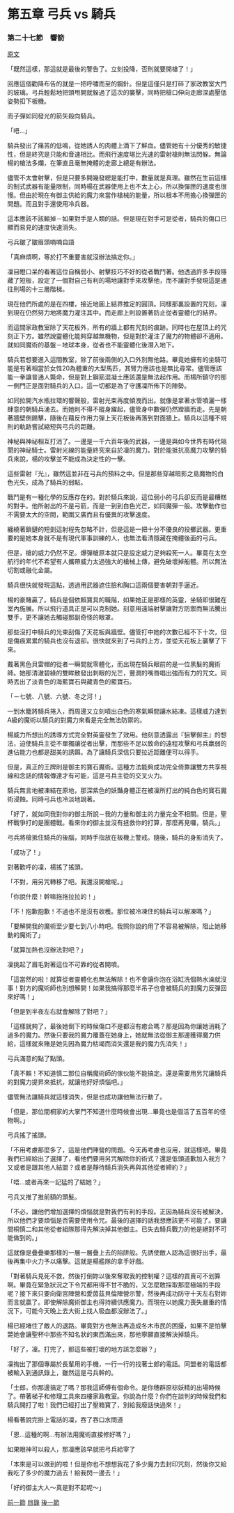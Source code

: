 第五章 弓兵 vs 騎兵
====

### 第二十七節　響箭

[原文](https://syosetu.org/novel/42788/32.html)

「既然這樣，那這就是最後的警告了。立刻投降，否則就要開槍了！」

回應這個勸降布告的就是一把呼嘯而至的鋼針。但是這僅只是打碎了家政教室大門的玻璃。弓兵輕鬆地把頭甩開就躲過了這次的襲擊，同時把槍口伸向走廊深處壓低姿勢扣下板機。

而子彈如同發光的箭矢殺向騎兵。

「唔...」

騎兵發出了痛苦的低鳴，從她誘人的肉體上滴下了鮮血。儘管她有十分優秀的敏捷性，但是終究是只能和音速相比。而飛行速度堪比光速的雷射槍則無法閃躲。無論楊的槍法多爛，在筆直且毫無掩體的走廊上總是有辦法。

儘管不太會射擊，但是只要多開幾發總是能打中，數量就是真理。雖然在生前這樣的制式武器有能量限制，同時楊在武器使用上也不太上心，所以換彈匣的速度也很慢。但由於現在有御主供給的魔力來當作槍械的能量，所以根本不用擔心換彈匣的問題。而且對手還使用冷兵器。

這本應該不該輸掉－如果對手是人類的話。但是現在對手可是從者，騎兵的傷口已顯而易見的速度快速消失。

弓兵皺了皺眉頭喃喃自語

「真麻煩啊，等於打不重要害就沒辦法搞定你。」

凜目瞪口呆的看著這位自稱弱小、射擊技巧不好的從者戰鬥著。他透過許多手段隱藏了短板，設定了一個對自己有利的場地讓對手來攻擊他，而不讓對手發現這是通往刑場的十三層階梯。

現在他們所處的是在四樓，接近地圖上結界推定的圓頂。同樣那裏設置的咒刻，凜到現在仍然努力地將魔力灌注其中。而走廊上則設置著防止從者靈體化的結界。

而這間家政教室除了天花板外，所有的牆上都有咒刻的痕跡。同時也在屋頂上的咒刻正下方。雖然說靈體化能夠穿越無機物，但是對於灌注了魔力的物體卻不適用。就如同魔術的基盤－地球本身，從者也不能靈體化後潛入地下。

騎兵若想要進入這間教室，除了前後兩側的入口外別無他路。畢竟她擁有的坐騎可能是有著相當於女性20為體重的大型馬匹，其臂力應該也是無比尋常。儘管應該能一拳讓普通人斃命，但是對上鋼筋混凝土應該還是無法起作用。而楊所鎮守的那一側門正是面對騎兵的入口。這一切都是為了守護凜所佈下的陣勢。

如同拉開汽水瓶拉環的響聲般，雷射光束再度傾洩而出。就像是拿著水管噴灑一樣肆意的朝騎兵湧去。而她則不得不縱身躍起，儘管身中數彈仍然蹬牆而走。先是朝著牆壁側踢擊，隨後在藉反作用力彈上天花板後再落到對面牆上。騎兵以這種不規則的軌跡嘗試縮短與弓兵的距離。

神秘與神祕相互打消了。一邊是一千六百年後的武器，一邊是與如今世界有時代隔閡的神祕騎士。雷射光線的能量終究來自於凜的魔力。對於能抵抗高魔力攻擊的騎兵來說，楊的攻擊並不能成為決定性的一擊。

這些雷射『光』，雖然這並非在弓兵的預料之中。但是那些穿越暗影之島魔物的白色光矢，成為了騎兵的弱點。

戰鬥是有一種化學的反應存在的。對於騎兵來說，這位弱小的弓兵卻反而是最糟糕的對手。他所射出的不是弓箭，而是一到到白色光芒，如同魔彈一般。攻擊動作也不需要太大的空間，範圍又廣而且有優異的攻擊速度。

纏繞著鎖鏈的短劍這射程先忽略不計，但是這是一把十分不優良的投擲武器。更重要的是她本身就不是有現代軍事訓練的人，也無法看清隱藏在掩體後面的弓兵。

但是，槍的威力仍然不足。爆彈槍原本就只是設定威力足夠殺死一人。畢竟在太空航行的年代不希望有人攜帶威力太過強大的槍械上傳，避免破壞掉船體。所以無法切割或融化金屬。

騎兵很快就發現這點，透過用武器遮住臉和胸口這兩個要害朝對手逼近。

楊的豪賭贏了。騎兵是個依賴寶具的職階，如果她正是那樣的英靈，坐騎即很難在室內施展。所以飛行道具正是可以克制她。刻意用遠端射擊讓對方防禦而無法騰出雙手，更不讓她去觸碰那副奇怪的眼罩。

那些沒打中騎兵的光束刮傷了天花板與牆壁。儘管打中她的次數已經不下十次，但是傷痕累累的騎兵也沒有退卻。很快就來到了弓兵的上方，並從天花板上襲擊了下來。

戴著黑色貝雷帽的從者一瞬間就零體化，而出現在騎兵眼前的是一位黑髮的魔術師。她那清澈碧綠的雙眸散發出刺眼的光芒，豐潤的嘴唇唱出強而有力的咒文。同時丟出了淡青色的海藍寶石與藏青色的藍寶石。

「－七號、八號、六號、冬之河！」

一到水籠將騎兵捲入，而周邊又立刻噴出白色的寒氣瞬間讓水結凍。這樣威力達到A級的魔術以騎兵的對魔力來看是完全無法防禦的。

楊威力所想出的誘導方式完全對英靈發生了效用。他刻意透露出『狙擊御主』的想法，迫使騎兵主從不單獨讓從者出擊，而那些不足以致命的遠程攻擊和弓兵羸弱的進佔能力也都是甜美的誘餌。為了讓騎兵深信只要拉近距離便可以得手。

但是，真正的王牌則是御主的寶石魔術。這種方法能夠成功完全倚靠讓雙方共享視線和念話的情報傳達才有可能，這是弓兵主從的交叉火力。

騎兵無言地被凍結在原地，那深紫色的妖豔身體正在被凜所打出的純白色的寶石魔術浸蝕。同時弓兵也冷淡地說著。

「好了，就如同我對你的御主所說－我的力量和御主的力量完全不相關。但是，聖杯戰爭打的是團體戰。看來你的御主並沒有拯救你的打算，那麼再見囉，騎兵。」

弓兵將槍抵住騎兵的後腦，同時手指放在板機上警戒。隨後，騎兵的身影消失了。

「成功了！」

對著歡呼的凜，楊搖了搖頭。

「不對，用另咒轉移了吧。我還沒開槍呢。」

「你說什麼！幹嘛拖拖拉拉的！」

「不！抱歉抱歉！不過也不是沒有收穫。那位被冷凍住的騎兵可以解凍嗎？」

「要解開我的魔術至少要七到八小時吧。我照你說的用了不容易被解除，阻止她移動的魔術了」

「就算加熱也沒辦法對吧？」

凜挑起了眉毛對著這位不可靠的從者開噴。

「這當然的啦！就算從者靈體化也無法解除！也不會讓你泡在浴缸洗個熱水澡就沒事！對方的魔術師也別想解開！如果我搞得那麼半吊子也會被騎兵的對魔力反彈回來好嗎！」

「但是到半夜左右就會解除了對吧？」

「這樣就夠了，最後她倒下的時候傷口不是都沒有癒合嗎？那是因為你讓她消耗了過多的魔力。然後只要我的魔力覆蓋在她身上，她就無法從御主那邊獲得魔力供給，這樣就來賭是她先因為魔力枯竭而消失還是我的魔力先消失！」

弓兵滿意的點了點頭。

「真不賴！不知道慎二那位自稱魔術師的傢伙能不能搞定。還是需要用另咒讓騎兵的對魔力提昇來抵抗，就讓他好好煩惱吧。」

儘管無法讓騎兵就這樣消失，但是也成功讓他無法行動了。

「但是，那位間桐家的大掌門不知道什麼時候會出現...畢竟也是個活了五百年的怪物啊。」

弓兵搖了搖頭。

「不用考慮那麼多了，這是他們陣營的問題。今天再考慮也沒用，就這樣吧。畢竟我們已經給出了選擇了，看他們要用另咒解除你的術式？還是低頭道歉加入我方？又或者是跟其他人結盟？或者是靜待騎兵消失再與其他從者締約？」

「唔...或者再來一記猛的了結她？」

弓兵又推了推前額的頭髮。

「不必，讓他們增加選擇的煩惱就是對我們有利的手段。正因為騎兵沒有被解決，所以他們才要煩惱是否需要使用令咒。最後的選擇的話我想應該更不可能了。要讓間桐慎二和其他從者組隊那得先解決掉其他御主。已失去騎兵戰力的他是絕對不可能做到的。」

這就像是疊疊樂那樣的一層一層疊上去的陷阱般。先誘使敵人認為這很好出手，最後再集中火力予以痛擊。這就是楊艦隊的拿手好戲。

「對著騎兵見死不救，然後打倒妳以後來奪取我的控制權？這樣的買賣可不划算啊。畢竟在緊急狀況之下令咒都用得不甘不脆的，又怎麼敢採取那麼極端的手段呢？接下來只要向衛宮陣營和愛茵茲貝倫陣營示警，然後再成功防守十天左右對妳而言就贏了。即使解除魔術御主也得持續供應魔力。而現在以她魔力喪失嚴重的情況下，可能今天晚上去大街上找人吸血都沒辦法了。」

楊已經堵住了敵人的退路。畢竟對方也無法再造成冬木市民的困擾，如果不是怕擊斃她會讓聖杯中那些不知名狀的東西滿出來，那他寧願直接解決掉騎兵。

「好了，凜。打完了，那這些被打壞的地方該怎麼辦？」

凜掏出了那個專屬於長輩用的手機，一行一行的找著士郎的電話。同盟者的電話都被輸入到通訊錄上，雖然這是弓兵幹的。

「士郎，你那邊搞定了嗎？那我這師傅有個命令。是你穗群原棕妖精的出場時候了。帶著梯子和修理工具來四樓家政教室。你說為什麼？你們在談判的時候我們和騎兵開打了啦！我們已經打出了壓箱寶了，別給我廢話快過來！」

楊看著說完掛上電話的凜，吞了吞口水問道

「恩...這種的啊...有辦法用魔術直接修好嗎？」

如果眼神可以殺人，那凜應該早就把弓兵給宰了

「本來是可以做到的啦！但是你也不想想我花了多少魔力去封印咒刻，然後你又給我吃了多少的魔力過去！給我閃一邊去！」

「好的御主大人～真是對不起呢～」

[前一節](./0526.md)
[目錄](../README.md)
[後一節](./052701.md)
